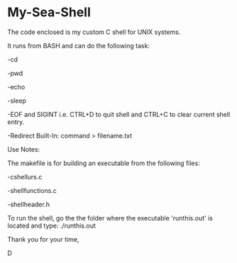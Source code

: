# My-Sea-Shell

The code enclosed is my custom C shell for UNIX systems.

It runs from BASH and can do the following task:

-cd

-pwd

-echo

-sleep

-EOF and SIGINT i.e. CTRL+D to quit shell and CTRL+C to clear current shell entry. 

-Redirect Built-In: command > filename.txt

Use Notes:

The makefile is for building an executable from the following files:

-cshellurs.c

-shellfunctions.c

-shellheader.h

To run the shell, go the the folder where the executable 'runthis.out' is located and type: ./runthis.out

Thank you for your time,

D
